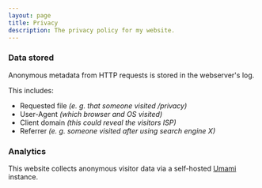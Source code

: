 ```yaml
---
layout: page
title: Privacy
description: The privacy policy for my website.
---
```


### Data stored

Anonymous metadata from HTTP requests is stored in the webserver's log.

This includes:


- Requested file *(e. g. that someone visited /privacy)*
- User-Agent *(which browser and OS visited)*
- Client domain *(this could reveal the visitors ISP)*
- Referrer *(e. g. someone visited after using search engine X)*

### Analytics

This website collects anonymous visitor data via a self-hosted [Umami](https://umami.is/) instance.
